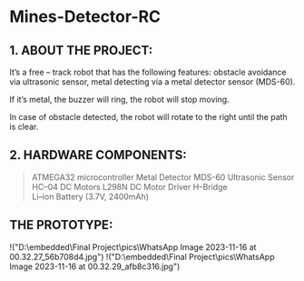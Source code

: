 # Mines-Detector-RC
## 1. ABOUT THE PROJECT:
It’s a free – track robot that has the following features: obstacle avoidance via ultrasonic sensor, metal detecting via a metal detector sensor (MDS-60).

If it’s metal, the buzzer will ring, the robot will stop moving.

In case of obstacle detected, the robot will rotate to the right until the path is clear.

## 2. HARDWARE COMPONENTS:
> ATMEGA32 microcontroller
> Metal Detector MDS-60
> Ultrasonic Sensor HC–04 
> DC Motors
> L298N DC Motor Driver H–Bridge  
> Li–ion Battery (3.7V, 2400mAh)

## THE PROTOTYPE:
!("D:\embedded\Final Project\pics\WhatsApp Image 2023-11-16 at 00.32.27_56b708d4.jpg")
!("D:\embedded\Final Project\pics\WhatsApp Image 2023-11-16 at 00.32.29_afb8c316.jpg")
